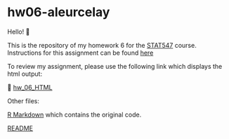 # hw06-aleurcelay

Hello! :raising_hand:

This is the repository of my homework 6 for the [STAT547](http://stat545.com) course.
Instructions for this assignment can be found [here](http://stat545.com/Classroom/assignments/hw06/hw06.html)


To review my assignment, please use the following link which displays the html output:

:star2: [hw_06_HTML](http://rpubs.com/aleurcelay/438133)


Other files:

[R Markdown](hw06_data_wrangling.Rmd) which contains the original code.

[README](README.md) 


